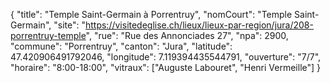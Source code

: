 {
    "title": "Temple Saint-Germain à Porrentruy",
    "nomCourt": "Temple Saint-Germain",
    "site": "https://visitedeglise.ch/lieux/lieux-par-region/jura/208-porrentruy-temple",
    "rue": "Rue des Annonciades 27",
    "npa": 2900,
    "commune": "Porrentruy",
    "canton": "Jura",
    "latitude": 47.420906491792046,
    "longitude": 7.119394435544791,
    "ouverture": "7/7",
    "horaire": "8:00-18:00",
    "vitraux": ["Auguste Labouret", "Henri Vermeille"]
}